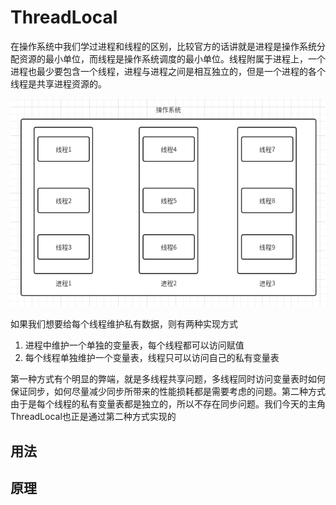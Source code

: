 # ThreadLocal

在操作系统中我们学过进程和线程的区别，比较官方的话讲就是进程是操作系统分配资源的最小单位，而线程是操作系统调度的最小单位。线程附属于进程上，一个进程也最少要包含一个线程，进程与进程之间是相互独立的，但是一个进程的各个线程是共享进程资源的。

![threadlocal-1](assets/threadlocal-1.png)

如果我们想要给每个线程维护私有数据，则有两种实现方式

1. 进程中维护一个单独的变量表，每个线程都可以访问赋值
2. 每个线程单独维护一个变量表，线程只可以访问自己的私有变量表

第一种方式有个明显的弊端，就是多线程共享问题，多线程同时访问变量表时如何保证同步，如何尽量减少同步所带来的性能损耗都是需要考虑的问题。第二种方式由于是每个线程的私有变量表都是独立的，所以不存在同步问题。我们今天的主角ThreadLocal也正是通过第二种方式实现的

## 用法

## 原理
